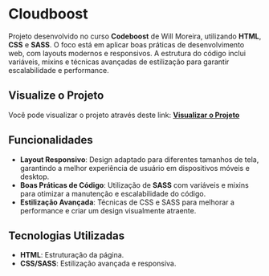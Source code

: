 # Cloudboost

Projeto desenvolvido no curso **Codeboost** de Will Moreira, utilizando **HTML**, **CSS** e **SASS**. O foco está em aplicar boas práticas de desenvolvimento web, com layouts modernos e responsivos. A estrutura do código inclui variáveis, mixins e técnicas avançadas de estilização para garantir escalabilidade e performance.

## Visualize o Projeto

Você pode visualizar o projeto através deste link: [**Visualizar o Projeto**](https://lucasaevaldt.github.io/cloudboost/)

## Funcionalidades

- **Layout Responsivo**: Design adaptado para diferentes tamanhos de tela, garantindo a melhor experiência de usuário em dispositivos móveis e desktop.
- **Boas Práticas de Código**: Utilização de **SASS** com variáveis e mixins para otimizar a manutenção e escalabilidade do código.
- **Estilização Avançada**: Técnicas de CSS e SASS para melhorar a performance e criar um design visualmente atraente.

## Tecnologias Utilizadas

- **HTML**: Estruturação da página.
- **CSS/SASS**: Estilização avançada e responsiva.
